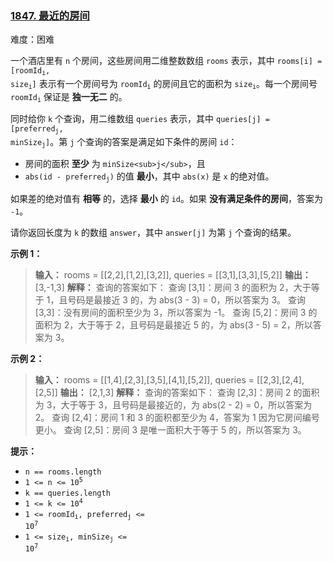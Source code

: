 ### [1847\. 最近的房间](https://leetcode.cn/problems/closest-room/)

难度：困难

一个酒店里有 `n` 个房间，这些房间用二维整数数组 `rooms` 表示，其中 <code>rooms[i] = [roomId<sub>i</sub>, size<sub>i</sub>]</code> 表示有一个房间号为 <code>roomId<sub>i</sub></code> 的房间且它的面积为 <code>size<sub>i</sub></code>。每一个房间号 <code>roomId<sub>i</sub></code> 保证是 **独一无二** 的。

同时给你 `k` 个查询，用二维数组 `queries` 表示，其中 <code>queries[j] = [preferred<sub>j</sub>, minSize<sub>j</sub>]</code>。第 `j` 个查询的答案是满足如下条件的房间 `id`：

- 房间的面积 **至少** 为 `minSize<sub>j</sub>`，且
- <code>abs(id - preferred<sub>j</sub>)</code> 的值 **最小**，其中 `abs(x)` 是 `x` 的绝对值。

如果差的绝对值有 **相等** 的，选择 **最小** 的 `id`。如果 **没有满足条件的房间**，答案为 `-1`。

请你返回长度为 `k` 的数组 `answer`，其中 `answer[j]` 为第 `j` 个查询的结果。

**示例 1：**

> **输入：** rooms = \[[2,2],[1,2],[3,2]], queries = \[[3,1],[3,3],[5,2]]
> **输出：** [3,-1,3]
> **解释：** 查询的答案如下：
> 查询 [3,1]：房间 3 的面积为 2，大于等于 1，且号码是最接近 3 的，为 abs(3 - 3) = 0，所以答案为 3。
> 查询 [3,3]：没有房间的面积至少为 3，所以答案为 -1。
> 查询 [5,2]：房间 3 的面积为 2，大于等于 2，且号码是最接近 5 的，为 abs(3 - 5) = 2，所以答案为 3。

**示例 2：**

> **输入：** rooms = \[[1,4],[2,3],[3,5],[4,1],[5,2]], queries = \[[2,3],[2,4],[2,5]]
> **输出：** [2,1,3]
> **解释：** 查询的答案如下：
> 查询 [2,3]：房间 2 的面积为 3，大于等于 3，且号码是最接近的，为 abs(2 - 2) = 0，所以答案为 2。
> 查询 [2,4]：房间 1 和 3 的面积都至少为 4，答案为 1 因为它房间编号更小。
> 查询 [2,5]：房间 3 是唯一面积大于等于 5 的，所以答案为 3。

**提示：**

- <code>n == rooms.length</code>
- <code>1 <= n <= 10<sup>5</sup></code>
- <code>k == queries.length</code>
- <code>1 <= k <= 10<sup>4</sup></code>
- <code>1 <= roomId<sub>i</sub>, preferred<sub>j</sub> <= 10<sup>7</sup></code>
- <code>1 <= size<sub>i</sub>, minSize<sub>j</sub> <= 10<sup>7</sup></code>
